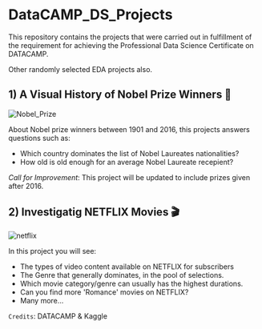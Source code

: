 # DataCAMP_DS_Projects
This repository contains the projects that were carried out in fulfillment of the requirement for achieving the Professional Data Science Certificate on DATACAMP.

Other randomly selected EDA projects also.

## 1) A Visual History of Nobel Prize Winners 🥇 

![Nobel_Prize](https://user-images.githubusercontent.com/94956048/187049522-dc57c1d1-750d-4d4b-b87e-2e6d0eca1183.png)

About Nobel prize winners between 1901 and 2016, this projects answers questions such as:

- Which country dominates the list of Nobel Laureates nationalities?
- How old is old enough for an average Nobel Laureate recepient?

*Call for Improvement*: This project will be updated to include prizes given after 2016.

## 2) Investigatig NETFLIX Movies 🎬

![netflix](https://user-images.githubusercontent.com/94956048/187049768-eafe0e87-9aef-4554-9cda-31c3243136f7.jpg)

In this project you will see:

- The types of video content available on NETFLIX for subscribers
- The Genre that generally dominates, in the pool of selections.
- Which movie category/genre can usually has the highest durations.
- Can you find more 'Romance' movies on NETFLIX?
- Many more...

```Credits```: DATACAMP & Kaggle
